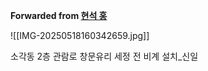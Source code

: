 **Forwarded from [현석 홍](https://t.me/no_username_7697213888)**

![[IMG-20250518160342659.jpg]]

소각동 2층 관람로 창문유리 세정 전 비계 설치_신일

